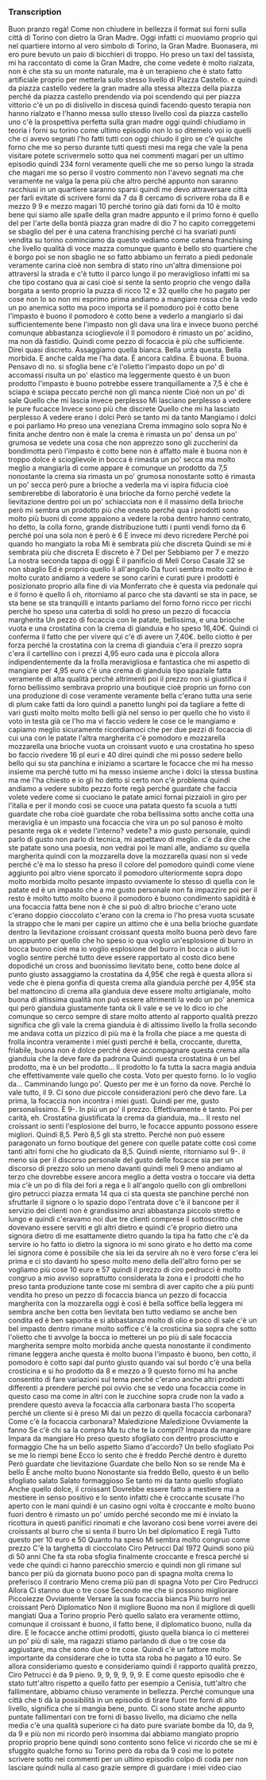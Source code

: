 ### Transcription

 Buon pranzo regà! Come non chiudere in bellezza il format sui forni sulla città di Torino con dietro la Gran Madre. Oggi infatti ci muoviamo proprio qui nel quartiere intorno al vero simbolo di Torino, la Gran Madre. Buonasera, mi ero pure bevuto un paio di bicchieri di troppo. Ho preso un taxi del tassista, mi ha raccontato di come la Gran Madre, che come vedete è molto rialzata, non è che sta su un monte naturale, ma è un terapieno che è stato fatto artificiale proprio per metterla sullo stesso livello di Piazza Castello. e quindi da piazza castello vedere la gran madre alla stessa altezza della piazza perché da piazza castello prendendo via poi scendendo qui per piazza vittorio c'è un po di dislivello in discesa quindi facendo questo terapia non hanno rialzato e l'hanno messa sullo stesso livello così da piazza castello uno c'è la prospettiva perfetta sulla gran madre oggi quindi chiudiamo in teoria i forni su torino come ultimo episodio non lo so ditemelo voi io quelli che ci avevo segnati l'ho fatti tutti con oggi chiudo il giro se c'è qualche forno che me so perso durante tutti questi mesi ma rega che vale la pena visitare potete scrivermelo sotto qua nei commenti magari per un ultimo episodio quindi 234 forni veramente quelli che me so perso lungo la strada che magari me so perso il vostro commento non l'avevo segnati ma che veramente ne valga la pena più che altro perché appunto non saranno racchiusi in un quartiere saranno sparsi quindi me devo attraversare città per farli evitate di scrivere forni da 7 da 8 cercamo di scrivere roba da 8 e mezzo 9 9 e mezzo magari 10 perché torino già dati forni da 10 è molto bene qui siamo alle spalle della gran madre appunto e il primo forno è quello del per l'arte della bontà piazza gran madre di dio 7 ho capito correggetemi se sbaglio del per è una catena franchising perché ci ha svariati punti vendita su torino cominciamo da questo vediamo come catena franchising che livello qualità di voce mazza comunque quanto è bello sto quartiere che è borgo poi se non sbaglio ne so fatto abbiamo un ferrato a piedi pedonale veramente carina cioè non sembra di stato rino un'altra dimensione poi attraversi la strada e c'è tutto il parco lungo il po meraviglioso infatti mi sa che tipo costano qua ai casi cioè si sente la sento proprio che vengo dalla borgata a sento proprio la puzza di ricco 12 e 32 quello che ho pagato per cose non lo so non mi esprimo prima andiamo a mangiare rossa che la vedo un po anemica sotto ma poco importa se il pomodoro poi è cotto bene l'impasto è buono il pomodoro è cotto bene a vederlo a mangiarlo sì dai sufficientemente bene l'impasto non gli dava una lira e invece buono perché comunque abbastanza scioglievole il Il pomodoro è rimasto un po' acidino, ma non dà fastidio. Quindi come pezzo di focaccia è più che sufficiente. Direi quasi discreto. Assaggiamo quella bianca. Bella unta questa. Bella morbida. E anche calda me l'ha data. È ancora caldina. È buona. È buona. Pensavo di no. si sfoglia bene c'è l'olietto l'impasto dopo un po' di accomassi risulta un po' elastico ma leggermente questo è un buon prodotto l'impasto è buono potrebbe essere tranquillamente a 7,5 è che è sciapa è sciapa peccato perché non gli manca niente Cioè non un po' di sale Quello che mi lascia invece perplesso Mi lasciano perplesso a vedere le pure fucacce Invece sono più che discrete Quello che mi ha lasciato perplesso A vedere erano i dolci Però se tanto mi da tanto Mangiamo i dolci e poi parliamo Ho preso una veneziana Crema immagino solo sopra No è finita anche dentro non è male la crema è rimasta un po' densa un po' grumosa se vedete una cosa che non apprezzo sono gli zuccherini da bondimotta però l'impasto è cotto bene non è affatto male è buona non è troppo dolce è scioglievole in bocca è rimasta un po' secca ma molto meglio a mangiarla di come appare è comunque un prodotto da 7,5 nonostante la crema sia rimasta un po' grumosa nonostante sotto è rimasta un po' secca però pure a brioche a vederla ma vi ispira fiducia cioè sembrerebbe di laboratorio è una brioche da forno perché vedete la lievitazione dentro poi un po' schiacciata non è il massimo della brioche però mi sembra un prodotto più che onesto perché qua i prodotti sono molto più buoni di come appaiono a vedere la roba dentro hanno centrato, ho detto, la colla forno, grande distribuzione tutti i punti vendi forno da 6 perché poi una sola non è però è 6 E invece mi devo ricredere Perché poi quando ho mangiato la roba Mi è sembrata più che discreta Quindi se mi è sembrata più che discreta E discreto è 7 Del per Sebbiamo per 7 e mezzo La nostra seconda tappa di oggi È il panificio di Meli Corso Casale 32 se non sbaglio Ed è proprio quello lì all'angolo Da fuori sembra molto carino è molto curato andiamo a vedere se sono carini e curati pure i prodotti è posizionato proprio alla fine di via Monferrato che è questa via pedonale qui e il forno è quello lì oh, ritorniamo al parco che sta davanti se sta in pace, se sta bene se sta tranquilli e intanto parliamo del forno forno ricco per ricchi perché ho speso una caterba di soldi ho preso un pezzo di focaccia margherita Un pezzo di focaccia con le patate, bellissima, e una brioche vuota e una crostatina con la crema di gianduia e ho speso 16,40€. Quindi ci conferma il fatto che per vivere qui c'è di avere un 7,40€. bello ciotto è per forza perché la crostatina con la crema di gianduia c'era il prezzo sopra c'era il cartellino con i prezzi 4,95 euro cada una è piccola allora indipendentemente da la frolla meravigliosa e fantastica che mi aspetto di mangiare per 4,95 euro c'è una crema di gianduia tipo spaziale fatta veramente di alta qualità perché altrimenti poi il prezzo non si giustifica il forno bellissimo sembrava proprio una boutique cioè proprio un forno con una produzione di cose veramente veramente bella c'erano tutta una serie di plum cake fatti da loro quindi a panetto lunghi poi da tagliare a fette di vari gusti molto molto molto belli già nel senso io per quello che ho visto il voto in testa già ce l'ho ma vi faccio vedere le cose ce le mangiamo e capiamo meglio sicuramente ricordiamoci che per due pezzi di focaccia di cui una con le patate l'altra margherita c'è pomodoro e mozzarella mozzarella una brioche vuota un croissant vuoto e una crostatina ho speso bo faccio rivedere 16 pl euri e 40 direi quindi che mi posso sedere bello bello qui su sta panchina e iniziamo a scartare le focacce che mi ha messo insieme ma perché tutto mi ha messo insieme anche i dolci la stessa bustina ma me l'ha chiesto e io gli ho detto sì certo non c'è problema quindi andiamo a vedere subito pezzo forte regà perché guardate che faccia volete vedere come si cuociano le patate amici fornai pizzaioli in giro per l'italia e per il mondo così se cuoce una patata questo fa scuola a tutti guardate che roba cioè guardate che roba bellissima sotto anche cotta una meraviglia è un impasto una focaccia che vira un po sul panoso è molto pesante rega ok e vedete l'interno? vedete? a mio gusto personale, quindi parlo di gusto non parlo di tecnica, mi aspettavo di meglio. c'è da dire che ste patate sono una poesia, non vedrai poi le mani alle, andiamo su quella margherita quindi con la mozzarella dove la mozzarella quasi non si vede perché c'è ma lo stesso ha preso il colore del pomodoro quindi come viene aggiunto poi altro viene sporcato il pomodoro ulteriormente sopra dopo molto morbida molto pesante impasto ovviamente lo stesso di quella con le patate ed è un impasto che a me gusto personale non fa impazzire poi per il resto è molto tutto molto buono il pomodoro è buono condimento sapidità è una focaccia fatta bene non è che si può di altro brioche c'erano uote c'erano doppio cioccolato c'erano con la crema io l'ho presa vuota scusate la strappo che le mani per capire un attimo che è una bella brioche guardate dentro la lievitazione croissant croissant questa molto buona però devo fare un appunto per quello che ho speso io qua voglio un'esplosione di burro in bocca buono cioè ma io voglio esplosione del burro in bocca o aiuti lo voglio sentire perché tutto deve essere rapportato al costo dico bene dopodiché un cross and buonissimo lievitato bene, cotto bene dolce al punto giusto assaggiamo la crostatina da 4,95€ che regà è questa allora si vede che è piena gonfia di questa crema alla gianduia perché per 4,95€ sta bel mattoncino di crema alla gianduia deve essere molto artigianale, molto buona di altissima qualità non può essere altrimenti la vedo un po' anemica qui però gianduia giustamente tanta ok li vale e se ve lo dico io che comunque so cerco sempre di stare molto attento al rapporto qualità prezzo significa che gli vale la crema gianduia è di altissimo livello la frolla secondo me andava cotta un pizzico di più ma è la frolla che piace a me questa di frolla incontra veramente i miei gusti perché è bella, croccante, duretta, friabile, buona non è dolce perché deve accompagnare questa crema alla gianduia che la deve fare da padrona Quindi questa crostatina è un bel prodotto, ma è un bel prodotto... Il prodotto lo fa tutta la sacra magia anduia che effettivamente vale quello che costa. Voto per questo forno. Io lo voglio da... Camminando lungo po'. Questo per me è un forno da nove. Perché lo vale tutto, il 9. Ci sono due piccole considerazioni però che devo fare. La prima, la focaccia non incontra i miei gusti. Quindi per me, gusto personalissimo. È 9-. In più un po' il prezzo. Effettivamente è tanto. Poi per carità, eh. Crostatina giustificata la crema da gianduia, ma... Il resto nel croissant io senti l'esplosione del burro, le focacce appunto possono essere migliori. Quindi 8,5. Però 8,5 gli sta stretto. Perché non può essere paragonato un forno boutique del genere con quelle patate cotte così come tanti altri forni che ho giudicato da 8,5. Quindi niente, ritorniamo sul 9-. il meno sia per il discorso personale del gusto delle focacce sia per un discorso di prezzo solo un meno davanti quindi meli 9 meno andiamo al terzo che dovrebbe essere ancora meglio a detta vostra o toccare via detta mia c'è un po di fila dei fori a rega e lì all'angolo quello con gli ombrelloni giro petrucci piazza ermata 14 qua ci sta questa ste panchine perché non sfruttarle il signore o lo spazio dopo l'entrata dove c'è il bancone per il servizio dei clienti non è grandissimo anzi abbastanza piccolo stretto e lungo e quindi c'eravamo noi due tre clienti comprese il sottoscritto che dovevano essere serviti e gli altri dietro e quindi c'è proprio dietro una signora dietro di me esattamente dietro quando la tipa ha fatto che c'è da servire io ho fatto io dietro la signora io mi sono girato e ho detto ma come lei signora come è possibile che sia lei da servire ah no è vero forse c'era lei prima e ci sto davanti ho speso molto meno della dell'altro forno per se vogliamo più cose 10 euro e 57 quindi il prezzo di ciro pedrucci è molto congruo a mio avviso soprattutto considerata la zona e i prodotti che ho preso tanta produzione tante cose mi sembra di aver capito che a più punti vendita ho preso un pezzo di focaccia bianca un pezzo di focaccia margherita con la mozzarella oggi è così è bella soffice bella leggera mi sembra anche ben cotta ben lievitata ben tutto vediamo se anche ben condita ed è ben saporita e si abbastanza molto di olio e poco di sale c'è un bel impasto dentro rimane molto soffice c'è la crosticina sia sopra che sotto l'olietto che ti avvolge la bocca io metterei un po più di sale focaccia margherita sempre molto morbida anche questa nonostante il condimento rimane leggera anche questa è molto buona l'impasto è buono, ben cotto, il pomodoro è cotto sapi dal punto giusto quando vai sul bordo c'è una bella crosticina e si ho prodotto da 8 e mezzo a 9 questo forno mi ha anche consentito di fare variazioni sul tema perché c'erano anche altri prodotti differenti a prendere perché poi ovvio che se vedo una focaccia come in questo caso ma come in altri con le zucchine sopra crude non la vado a prendere questo aveva la focaccia alla carbonara basta l'ho scoperta perché un cliente si è preso Mi dai un pezzo di quella focaccia carbonara? Come c'è la focaccia carbonara? Maledizione Maledizione Ovviamente la fanno Se c'è chi sa la compra Ma tu che te la compri? Impara da mangiare Impara da mangiare Ho preso questo sfogliato con dentro prosciutto e formaggio Che ha un bello aspetto Siamo d'accordo? Un bello sfogliato Poi se me lo riempi bene Ecco lo sento che è freddo Perché dentro è duretto Però guardate che lievitazione Guardate che bello Non so se rende Ma è bello È anche molto buono Nonostante sia freddo Bello, questo è un bello sfogliato salato Salato formaggioso Se tanto mi da tanto quello sfogliato Anche quello dolce, il croissant Dovrebbe essere fatto a mestiere ma a mestiere in senso positivo e lo sento infatti che è croccante scusate l'ho aperto con le mani quindi è un casino ogni volta è croccante e molto buono fuori dentro è rimasto un po' umido perché secondo me mi è inviato la ricottura in questi panifici rinomati e che lavorano così bene vorrei avere dei croissants al burro che si senta il burro Un bel diplomatico E regà Tutto questo per 10 euro e 50 Quanto ha speso Mi sembra molto congruo come prezzo C'è la targhetta di cioccolato Ciro Petrucci Dal 1972 Quindi sono più di 50 anni Che fa sta roba sfoglia finalmente croccante e fresca perché si vede che quindi ci hanno parecchio smercio e quindi non gli rimane sul banco per più da giornata buono poco pan di spagna molta crema Io preferisco il contrario Meno crema più pan di spagna Voto per Ciro Pedrucci Allora Ci stanno due o tre cose Secondo me che si possono migliorare Piccolezze Ovviamente Versare la sua focaccia bianca Più burro nel croissant Però Diplomatico Non il migliore Buono ma non il migliore di quelli mangiati Qua a Torino proprio Però quello salato era veramente ottimo, comunque il croissant è buono, il fatto bene, il diplomatico buono, nulla da dire. E le focacce anche ottimi prodotti, giusto quella bianca io ci metterei un po' più di sale, ma ragazzi stiamo parlando di due o tre cose da aggiustare, ma che sono due o tre cose. Quindi c'è un fattore molto importante da considerare che io tutta sta roba ho pagato a 10 euro. Se allora consideriamo questo e consideriamo quindi il rapporto qualità prezzo, Ciro Petrucci è da 9 pieno. 9, 9, 9, 9, 9, 9. E come questo episodio che è stato tutt'altro rispetto a quello fatto per esempio a Cenisia, tutt'altro che fallimentare, abbiamo chiuso veramente in bellezza. Perché comunque una città che ti dà la possibilità in un episodio di tirare fuori tre forni di alto livello, significa che si mangia bene, punto. Ci sono state anche appunto puntate fallimentari con tre forni di basso livello, ma diciamo che nella media c'è una qualità superiore ci ha dato pure svariate bombe da 10, da 9, da 9 e più non mi ricordo però insomma dai abbiamo mangiato proprio proprio proprio bene quindi sono contento sono felice vi ricordo che se mi è sfuggito qualche forno su Torino però da roba da 9 così me lo potete scrivere sotto nei commenti per un ultimo episodio colpo di coda per non lasciare quindi nulla al caso grazie sempre di guardare i miei video ciao